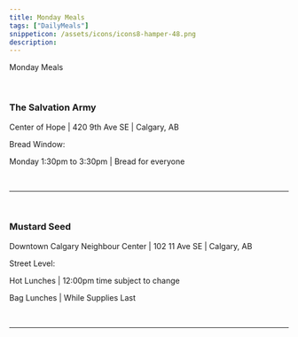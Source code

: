 ```yaml
---
title: Monday Meals
tags: ["DailyMeals"]
snippeticon: /assets/icons/icons8-hamper-48.png
description: 
---
```


<span class="subHeader">Monday Meals</span>

<br>

### The Salvation Army

Center of Hope | 420 9th Ave SE | Calgary, AB

Bread Window:

Monday 1:30pm to 3:30pm | Bread for everyone

<br>
<hr>
<br>

### Mustard Seed

Downtown Calgary Neighbour Center | 102 11 Ave SE | Calgary, AB

Street Level:

Hot Lunches | 12:00pm time subject to change

Bag Lunches | While Supplies Last 

<br>
<hr>
<br>